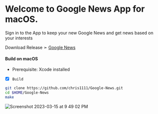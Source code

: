 # Welcome to Google News App for macOS.
Sign in to the App to keep your new Google News and get news based on your interests

Download Release ➣ [Google News](https://github.com/chris1111/Google-News/releases/tag/V1)


#### Build on macOS
- Prerequisite: Xcode installed

- [x] `Build`
```bash
git clone https://github.com/chris1111/Google-News.git
cd $HOME/Google-News
make
```

![Screenshot 2023-03-15 at 9 49 02 PM](https://user-images.githubusercontent.com/6248794/225488945-c49be6ea-a144-4f40-8c5b-97d63324661c.png)
